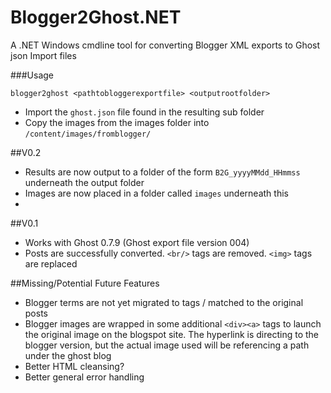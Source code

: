 # Blogger2Ghost.NET
A .NET Windows cmdline tool for converting Blogger XML exports to Ghost json Import files

###Usage
```
blogger2ghost <pathtobloggerexportfile> <outputrootfolder>
```

* Import the `ghost.json` file found in the resulting sub folder
* Copy the images from the images folder into `/content/images/fromblogger/`

##V0.2
* Results are now output to a folder of the form `B2G_yyyyMMdd_HHmmss` underneath the output folder
* Images are now placed in a folder called `images` underneath this
* 

##V0.1

* Works with Ghost 0.7.9 (Ghost export file version 004)
* Posts are successfully converted. `<br/>` tags are removed. `<img>` tags are replaced

##Missing/Potential Future Features

* Blogger terms are not yet migrated to tags / matched to the original posts
* Blogger images are wrapped in some additional `<div><a>` tags to launch the original image on the blogspot site. The hyperlink is directing to the blogger version, but the actual image used will be referencing a path under the ghost blog 
* Better HTML cleansing?
* Better general error handling